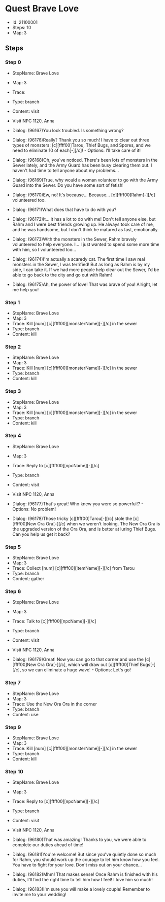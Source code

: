 # Quest Brave Love

- Id: 21100001
- Steps: 10
- Map: 3

## Steps

### Step 0
- StepName:  Brave Love
- Map:  3
- Trace:  
- Type:  branch
- Content:  visit
- Visit NPC 1120, Anna

- Dialog: (96167)You look troubled. Is something wrong?
- Dialog: (96176)Really? Thank you so much! I have to clear out three types of monsters: [c][ffff00]Tarou, Thief Bugs, and Spores, and we need to eliminate 10 of each[-][/c]! - Options: I'll take care of it!
- Dialog: (96168)Oh, you've noticed. There's been lots of monsters in the Sewer lately, and the Army Guard has been busy clearing them out. I haven't had time to tell anyone about my problems...
- Dialog: (96169)True, why would a woman volunteer to go with the Army Guard into the Sewer. Do you have some sort of fetish! 
- Dialog: (96170)Ew, no! It's because... Because... [c][ffff00]Rahm[-][/c] volunteered too.
- Dialog: (96171)What does that have to do with you?
- Dialog: (96172)It... it has a lot to do with me! Don't tell anyone else, but Rahm and I were best friends growing up. He always took care of me, and he was handsome, but I don't think he matured as fast, emotionally.
- Dialog: (96173)With the monsters in the Sewer, Rahm bravely volunteered to help everyone. I... I just wanted to spend some more time with him, so I volunteered too...
- Dialog: (96174)I'm actually a scaredy cat. The first time I saw real monsters in the Sewer, I was terrified! But as long as Rahm is by my side, I can take it. If we had more people help clear out the Sewer, I'd be able to go back to the city and go out with Rahm! 
- Dialog: (96175)Ah, the power of love! That was brave of you! Alright, let me help you!


### Step 1
- StepName:  Brave Love
- Map:  3
- Trace:  Kill [num] [c][ffff00][monsterName][-][/c] in the sewer
- Type:  branch
- Content:  kill


### Step 2
- StepName:  Brave Love
- Map:  3
- Trace:  Kill [num] [c][ffff00][monsterName][-][/c] in the sewer
- Type:  branch
- Content:  kill


### Step 3
- StepName:  Brave Love
- Map:  3
- Trace:  Kill [num] [c][ffff00][monsterName][-][/c] in the sewer
- Type:  branch
- Content:  kill


### Step 4
- StepName:  Brave Love
- Map:  3
- Trace:  Reply to [c][ffff00][npcName][-][/c]
- Type:  branch
- Content:  visit
- Visit NPC 1120, Anna

- Dialog: (96177)That's great! Who knew you were so powerful!? - Options: No problem!
- Dialog: (96178)Those tricky [c][ffff00]Tarou[-][/c] stole the [c][ffff00]New Ora Ora[-][/c] when we weren't looking. The New Ora Ora is the upgraded version of the Ora Ora, and is better at luring Thief Bugs. Can you help us get it back? 


### Step 5
- StepName:  Brave Love
- Map:  3
- Trace:  Collect [num] [c][ffff00][itemName][-][/c] from Tarou
- Type:  branch
- Content:  gather


### Step 6
- StepName:  Brave Love
- Map:  3
- Trace:  Talk to [c][ffff00][npcName][-][/c]
- Type:  branch
- Content:  visit
- Visit NPC 1120, Anna

- Dialog: (96179)Great! Now you can go to that corner and use the [c][ffff00]New Ora Ora[-][/c], which will draw out [c][ffff00]Thief Bugs[-][/c], so we can eliminate a huge wave! - Options: Let's go!


### Step 7
- StepName:  Brave Love
- Map:  3
- Trace:  Use the New Ora Ora in the corner
- Type:  branch
- Content:  use


### Step 9
- StepName:  Brave Love
- Map:  3
- Trace:  Kill [num] [c][ffff00][monsterName][-][/c] in the sewer
- Type:  branch
- Content:  kill


### Step 10
- StepName:  Brave Love
- Map:  3
- Trace:  Reply to [c][ffff00][npcName][-][/c]
- Type:  branch
- Content:  visit
- Visit NPC 1120, Anna

- Dialog: (96180)That was amazing! Thanks to you, we were able to complete our duties ahead of time!
- Dialog: (96181)You're welcome! But since you've quietly done so much for Rahm, you should work up the courage to let him know how you feel. You have to fight for your love. Don't miss out on your chance...
- Dialog: (96182)Mhm! That makes sense! Once Rahm is finished with his duties, I'll find the right time to tell him how I feel! I love him so much!
- Dialog: (96183)I'm sure you will make a lovely couple! Remember to invite me to your wedding!


